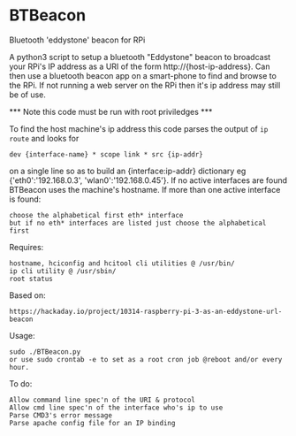 # BTBeacon
Bluetooth 'eddystone' beacon for RPi

A python3 script to setup a bluetooth "Eddystone" beacon to broadcast your RPi's IP
address as a URI of the form http://{host-ip-address}.
Can then use a bluetooth beacon app on a smart-phone to find and browse to the RPi.
If not running a web server on the RPi then it's ip address may still be of use.

*** Note this code must be run with root priviledges ***

To find the host machine's ip address this code parses the output of `ip route` and looks for
  
	dev {interface-name} * scope link * src {ip-addr}

on a single line so as to build an {interface:ip-addr} dictionary eg {'eth0':'192.168.0.3', 'wlan0':'192.168.0.45'}.
If no active interfaces are found BTBeacon uses the machine's hostname.
If more than one active interface is found:
  
	choose the alphabetical first eth* interface
	but if no eth* interfaces are listed just choose the alphabetical first


Requires:
 
	hostname, hciconfig and hcitool cli utilities @ /usr/bin/
	ip cli utility @ /usr/sbin/
	root status

Based on:

	https://hackaday.io/project/10314-raspberry-pi-3-as-an-eddystone-url-beacon


Usage:
 
	sudo ./BTBeacon.py
	or use sudo crontab -e to set as a root cron job @reboot and/or every hour.


To do:
 
	Allow command line spec'n of the URI & protocol
	Allow cmd line spec'n of the interface who's ip to use
	Parse CMD3's error message 
	Parse apache config file for an IP binding


